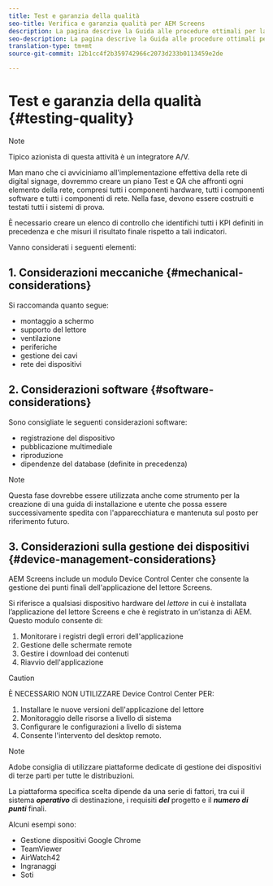 ```yaml
---
title: Test e garanzia della qualità
seo-title: Verifica e garanzia qualità per AEM Screens
description: La pagina descrive la Guida alle procedure ottimali per la verifica e la garanzia della qualità per AEM Screens.
seo-description: La pagina descrive la Guida alle procedure ottimali per la verifica e la garanzia della qualità per AEM Screens.
translation-type: tm+mt
source-git-commit: 12b1cc4f2b359742966c2073d233b0113459e2de

---
```



# Test e garanzia della qualità {#testing-quality}

>[!NOTE]
>
>Tipico azionista di questa attività è un integratore A/V.

Man mano che ci avviciniamo all'implementazione effettiva della rete di digital signage, dovremmo creare un piano Test e QA che affronti ogni elemento della rete, compresi tutti i componenti hardware, tutti i componenti software e tutti i componenti di rete.
Nella fase, devono essere costruiti e testati tutti i sistemi di prova.

È necessario creare un elenco di controllo che identifichi tutti i KPI definiti in precedenza e che misuri il risultato finale rispetto a tali indicatori.

Vanno considerati i seguenti elementi:

## 1. Considerazioni meccaniche {#mechanical-considerations}

Si raccomanda quanto segue:

* montaggio a schermo
* supporto del lettore
* ventilazione
* periferiche
* gestione dei cavi
* rete dei dispositivi

## 2. Considerazioni software {#software-considerations}

Sono consigliate le seguenti considerazioni software:

* registrazione del dispositivo
* pubblicazione multimediale
* riproduzione
* dipendenze del database (definite in precedenza)

>[!NOTE]
> Questa fase dovrebbe essere utilizzata anche come strumento per la creazione di una guida di installazione e utente che possa essere successivamente spedita con l'apparecchiatura e mantenuta sul posto per riferimento futuro.

## 3. Considerazioni sulla gestione dei dispositivi {#device-management-considerations}


AEM Screens include un modulo Device Control Center che consente la gestione dei punti finali dell'applicazione del lettore Screens.

Si riferisce a qualsiasi dispositivo hardware del *lettore* in cui è installata l’applicazione del lettore Screens e che è registrato in un’istanza di AEM.
Questo modulo consente di:

1. Monitorare i registri degli errori dell'applicazione
1. Gestione delle schermate remote
1. Gestire i download dei contenuti
1. Riavvio dell'applicazione

>[!CAUTION]
> È NECESSARIO NON UTILIZZARE Device Control Center PER:
>
> 1. Installare le nuove versioni dell'applicazione del lettore
> 1. Monitoraggio delle risorse a livello di sistema
> 1. Configurare le configurazioni a livello di sistema
> 1. Consente l'intervento del desktop remoto.



>[!NOTE]
> Adobe consiglia di utilizzare piattaforme dedicate di gestione dei dispositivi di terze parti per tutte le distribuzioni.

La piattaforma specifica scelta dipende da una serie di fattori, tra cui il sistema ***operativo*** di destinazione, i requisiti ***del*** progetto e il ***numero di punti*** finali.

Alcuni esempi sono:

* Gestione dispositivi Google Chrome
* TeamViewer
* AirWatch42
* Ingranaggi
* Soti